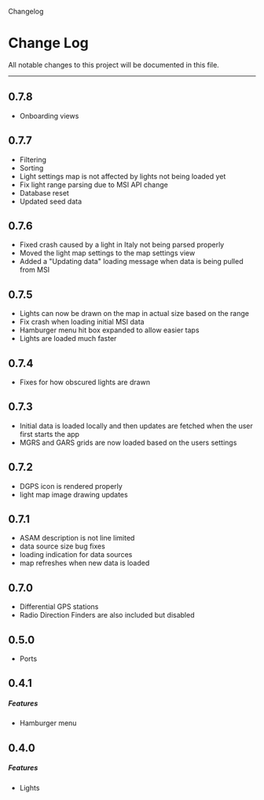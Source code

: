 Changelog

# Change Log
All notable changes to this project will be documented in this file.

---
## 0.7.8
  * Onboarding views

## 0.7.7
  * Filtering
  * Sorting
  * Light settings map is not affected by lights not being loaded yet
  * Fix light range parsing due to MSI API change
  * Database reset
  * Updated seed data

## 0.7.6
  * Fixed crash caused by a light in Italy not being parsed properly
  * Moved the light map settings to the map settings view
  * Added a "Updating data" loading message when data is being pulled from MSI

## 0.7.5
  * Lights can now be drawn on the map in actual size based on the range
  * Fix crash when loading initial MSI data
  * Hamburger menu hit box expanded to allow easier taps
  * Lights are loaded much faster

## 0.7.4
  * Fixes for how obscured lights are drawn

## 0.7.3
  * Initial data is loaded locally and then updates are fetched when the user first starts the app
  * MGRS and GARS grids are now loaded based on the users settings

## 0.7.2
  * DGPS icon is rendered properly
  * light map image drawing updates

## 0.7.1
  * ASAM description is not line limited
  * data source size bug fixes
  * loading indication for data sources
  * map refreshes when new data is loaded

## 0.7.0
  * Differential GPS stations
  * Radio Direction Finders are also included but disabled

## 0.5.0
  * Ports

## 0.4.1

##### Features
  * Hamburger menu

## 0.4.0

##### Features
  * Lights
